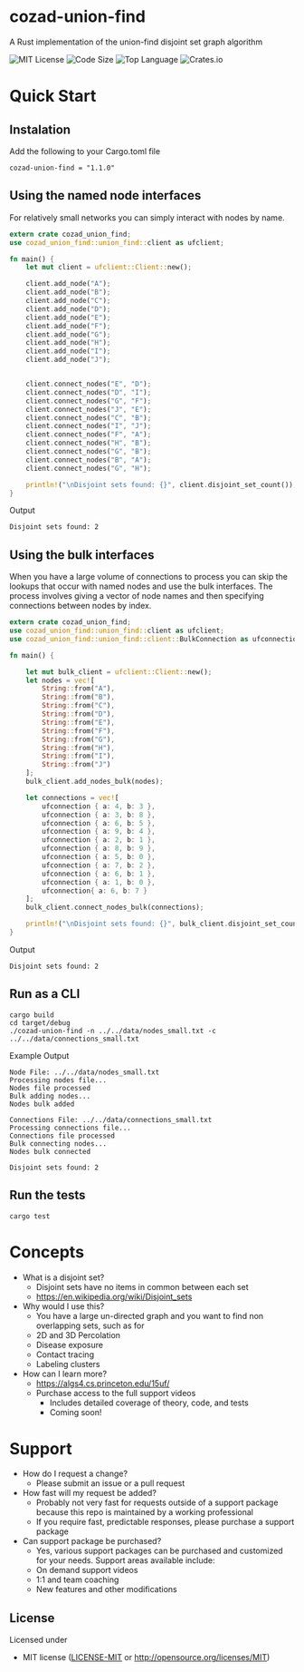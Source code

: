 # cozad-union-find
A Rust implementation of the union-find disjoint set graph algorithm

![MIT License](https://img.shields.io/github/license/ccozad/cozad-union-find) ![Code Size](https://img.shields.io/github/languages/code-size/ccozad/cozad-union-find) ![Top Language](https://img.shields.io/github/languages/top/ccozad/cozad-union-find)
![Crates.io](https://img.shields.io/crates/v/cozad_union_find)

# Quick Start

## Instalation
Add the following to your Cargo.toml file

```
cozad-union-find = "1.1.0"
```

## Using the named node interfaces
For relatively small networks you can simply interact with nodes by name.

``` rust
extern crate cozad_union_find;
use cozad_union_find::union_find::client as ufclient;

fn main() {
    let mut client = ufclient::Client::new();

    client.add_node("A");
    client.add_node("B");
    client.add_node("C");
    client.add_node("D");
    client.add_node("E");
    client.add_node("F");
    client.add_node("G");
    client.add_node("H");
    client.add_node("I");
    client.add_node("J");


    client.connect_nodes("E", "D");
    client.connect_nodes("D", "I");
    client.connect_nodes("G", "F");
    client.connect_nodes("J", "E");
    client.connect_nodes("C", "B");
    client.connect_nodes("I", "J");
    client.connect_nodes("F", "A");
    client.connect_nodes("H", "B");
    client.connect_nodes("G", "B");
    client.connect_nodes("B", "A");
    client.connect_nodes("G", "H");

    println!("\nDisjoint sets found: {}", client.disjoint_set_count());
}
```

Output
```
Disjoint sets found: 2
```

## Using the bulk interfaces

When you have a large volume of connections to process you can skip the lookups that occur with named nodes and use the bulk interfaces. The process involves giving a vector of node names and then specifying connections between nodes by index.

``` rust
extern crate cozad_union_find;
use cozad_union_find::union_find::client as ufclient;
use cozad_union_find::union_find::client::BulkConnection as ufconnection;

fn main() {

    let mut bulk_client = ufclient::Client::new();
    let nodes = vec![
        String::from("A"), 
        String::from("B"), 
        String::from("C"),
        String::from("D"),
        String::from("E"),
        String::from("F"), 
        String::from("G"), 
        String::from("H"), 
        String::from("I"), 
        String::from("J")
    ];
    bulk_client.add_nodes_bulk(nodes);

    let connections = vec![
        ufconnection { a: 4, b: 3 },
        ufconnection { a: 3, b: 8 },
        ufconnection { a: 6, b: 5 },
        ufconnection { a: 9, b: 4 },
        ufconnection { a: 2, b: 1 },
        ufconnection { a: 8, b: 9 },
        ufconnection { a: 5, b: 0 },
        ufconnection { a: 7, b: 2 },
        ufconnection { a: 6, b: 1 },
        ufconnection { a: 1, b: 0 },
        ufconnection{ a: 6, b: 7 }
    ];
    bulk_client.connect_nodes_bulk(connections);

    println!("\nDisjoint sets found: {}", bulk_client.disjoint_set_count());
}
```

Output
```
Disjoint sets found: 2
```

## Run as a CLI

```
cargo build
cd target/debug
./cozad-union-find -n ../../data/nodes_small.txt -c ../../data/connections_small.txt

```

Example Output
```
Node File: ../../data/nodes_small.txt
Processing nodes file...
Nodes file processed
Bulk adding nodes...
Nodes bulk added

Connections File: ../../data/connections_small.txt
Processing connections file...
Connections file processed
Bulk connecting nodes...
Nodes bulk connected

Disjoint sets found: 2
```

## Run the tests

```
cargo test
```

# Concepts
 - What is a disjoint set?
   - Disjoint sets have no items in common between each set
   - https://en.wikipedia.org/wiki/Disjoint_sets
 - Why would I use this?
   - You have a large un-directed graph and you want to find non overlapping sets, such as for
   - 2D and 3D Percolation
   - Disease exposure
   - Contact tracing
   - Labeling clusters
 - How can I learn more?
   - https://algs4.cs.princeton.edu/15uf/
   - Purchase access to the full support videos
     - Includes detailed coverage of theory, code, and tests
     - Coming soon!

# Support
 - How do I request a change?
   - Please submit an issue or a pull request
 - How fast will my request be added?
   - Probably not very fast for requests outside of a support package because this repo is maintained by a working professional
   - If you require fast, predictable responses, please purchase a support package
 - Can support package be purchased?
   - Yes, various support packages can be purchased and customized for your needs. Support areas available include:
   - On demand support videos
   - 1:1 and team coaching
   - New features and other modifications

## License

Licensed under

 - MIT license
   ([LICENSE-MIT](LICENSE-MIT) or http://opensource.org/licenses/MIT)
